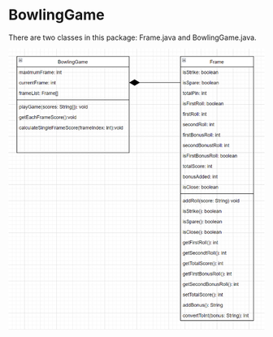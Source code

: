 # BowlingGame
There are two classes in this package: Frame.java and BowlingGame.java.

![UML Diagram](./BowlingGameUML.png)

